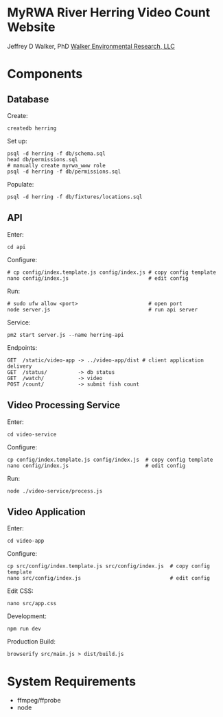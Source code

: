 MyRWA River Herring Video Count Website
=======================================

Jeffrey D Walker, PhD
[Walker Environmental Research, LLC](http://walkerenvres.com)



# Components



## Database

Create:

```
createdb herring
```

Set up:

```
psql -d herring -f db/schema.sql
head db/permissions.sql
# manually create myrwa_www role
psql -d herring -f db/permissions.sql
```

Populate:

```
psql -d herring -f db/fixtures/locations.sql
```



## API

Enter:

```
cd api
```

Configure:

```
# cp config/index.template.js config/index.js # copy config template
nano config/index.js                          # edit config
```

Run:

```
# sudo ufw allow <port>                       # open port
node server.js                                # run api server
```

Service:

```
pm2 start server.js --name herring-api
```

Endpoints:

```
GET  /static/video-app -> ../video-app/dist # client application delivery
GET  /status/          -> db status
GET  /watch/           -> video
POST /count/           -> submit fish count
```



## Video Processing Service

Enter:

```
cd video-service
```

Configure:

```
cp config/index.template.js config/index.js  # copy config template
nano config/index.js                         # edit config
```

Run:

```
node ./video-service/process.js
```



## Video Application

Enter:

```
cd video-app
```

Configure:

```
cp src/config/index.template.js src/config/index.js  # copy config template
nano src/config/index.js                             # edit config
```

Edit CSS:

```
nano src/app.css
```

Development:

```
npm run dev
```

Production Build:

```
browserify src/main.js > dist/build.js
```



# System Requirements

- ffmpeg/ffprobe
- node